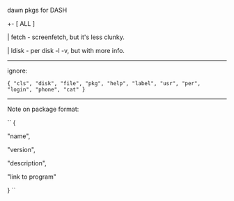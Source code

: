 dawn pkgs for DASH

+- [ ALL ]

| fetch - screenfetch, but it's less clunky.

| ldisk - per disk -l -v, but with more info.

---

ignore:

``
{
  "cls",
  "disk",
  "file",
  "pkg",
  "help",
  "label",
  "usr",
  "per",
  "login",
  "phone",
  "cat"
}
``

---

Note on package format:

``
{

  "name",

  "version",

  "description",
  
  "link to program"

}
``
